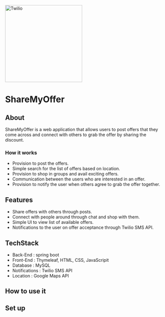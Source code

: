 <a  href="https://www.twilio.com">
<img  src="https://static0.twilio.com/marketing/bundles/marketing/img/logos/wordmark-red.svg"  alt="Twilio"  width="250"  />
</a>
 
# ShareMyOffer


## About

ShareMyOffer is a web application that allows users to post offers that they come across and connect with others to grab the offer by sharing the discount.



### How it works

- Provision to post the offers.
- Simple search for the list of offers based on location.
- Provision to shop in groups and avail exciting offers.
- Communication between the users who are interested in an offer.
- Provision to notify the user when others agree to grab the offer together.


## Features

- Share offers with others through posts.
- Connect with people around through chat and shop with them.
- Simple UI to view list of available offers.
- Notifications to the user on offer acceptance through Twilio SMS API.


## TechStack 

- Back-End : spring boot
- Front-End : Thymeleaf, HTML, CSS, JavaScripit
- Database : MySQL
- Notifications : Twilio SMS API
- Location : Google Maps API

## How to use it


## Set up

 
